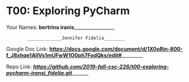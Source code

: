 # T00: Exploring PyCharm

Your Names: __bertrina iranis___________________

            _____________Jennifer Fidelia________
            
Google Doc Link: ______https://docs.google.com/document/d/1X0oRin-800-f_J8xhqe1AllVs1mUFwW1O0ph7FodQks/edit#_______________

Repo Link: _______https://github.com/2019-fall-csc-226/t00-exploring-pycharm-iransi_fidelia.git______________

